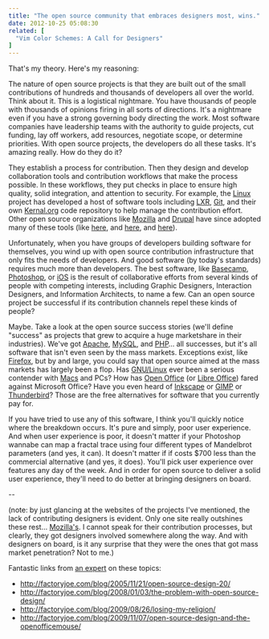```yaml
---
title: "The open source community that embraces designers most, wins."
date: 2012-10-25 05:08:30
related: [
  "Vim Color Schemes: A Call for Designers"
]
---
```


That's my theory. Here's my reasoning:

The nature of open source projects is that they are built out of the small contributions of hundreds and thousands of developers all over the world. Think about it. This is a logistical nightmare. You have thousands of people with thousands of opinions firing in all sorts of directions. It's a nightmare even if you have a strong governing body directing the work. Most software companies have leadership teams with the authority to guide projects, cut funding, lay off workers, add resources, negotiate scope, or determine priorities. With open source projects, the developers do all these tasks. It's amazing really. How do they do it?

They establish a process for contribution. Then they design and develop collaboration tools and contribution workflows that make the process possible. In these workflows, they put checks in place to ensure high quality, solid integration, and attention to security. For example, the <a href="http://en.wikipedia.org/wiki/Linux" target="_blank" title="Linux (Wikipedia)">Linux</a> project has developed a host of software tools including <a href="http://lxr.linux.no/" target="_blank" title="LXR: The Linux Cross-Reference">LXR</a>, <a href="http://git-scm.com" target="_blank" title="Git VCS">Git</a>, and their own <a href="http://www.kernel.org/" target="_blank" title="kernal.org">Kernal.org</a> code repository to help manage the contribution effort. Other open source organizations like <a href="http://www.mozilla.org" target="_blank" title="mozilla.org">Mozilla</a> and <a href="http://www.drupal.org" target="_blank" title="drupal.org">Drupal</a> have since adopted many of these tools (like <a href="http://mxr.mozilla.org/" target="_blank" title="Mozilla MXR">here</a>, and <a href="http://dxr.mozilla.org/" target="_blank" title="Mozilla DXR">here</a>, and <a href="http://git.drupalcode.org/project/drupal.git" target="_blank" title="The Git repository for the Drupal project">here</a>).

Unfortunately, when you have groups of developers building software for themselves, you wind up with open source contribution infrastructure that only fits the needs of developers. And good software (by today's standards) requires much more than developers. The best software, like <a href="http://basecamp.com/" target="_blank" title="Famously easy to use">Basecamp</a>, <a href="http://www.photoshop.com/" target="_blank" title="Adobe's darling">Photoshop</a>, or <a href="http://en.wikipedia.org/wiki/IOS" target="_blank" title="Inertial scrolling, baby.">iOS</a> is the result of collaborative efforts from several kinds of people with competing interests, including Graphic Designers, Interaction Designers, and Information Architects, to name a few. Can an open source project be successful if its contribution channels repel these kinds of people?

Maybe. Take a look at the open source success stories (we'll define "success" as projects that grew to acquire a huge marketshare in their industries). We've got <a href="http://www.apache.org/" target="_blank" title="apache.org">Apache</a>, <a href="http://www.mysql.com/" target="_blank" title="The worlds most popular open source database">MySQL</a>, and <a href="http://www.php.net/" target="_blank" title="php.net">PHP</a>… all successes, but it's all software that isn't even seen by the mass markets. Exceptions exist, like <a href="http://www.mozilla.org/en-US/firefox/fx/" target="_blank" title="The Firefox Web Browser">Firefox</a>, but by and large, you could say that open source aimed at the mass markets has largely been a flop. Has [GNU/Linux][1] ever been a serious contender with <a href="http://www.apple.com/mac/" target="_blank" title="Mac computers">Macs</a> and PCs? How has <a href="http://www.openoffice.org/" target="_blank" title="openoffice.org">Open Office</a> (or <a href="http://www.libreoffice.org/" target="_blank" title="libreoffice.org">Libre Office</a>) fared against Microsoft Office? Have you even heard of <a href="http://inkscape.org/" target="_blank" title="inkscape.org">Inkscape</a> or <a href="http://www.gimp.org/" target="_blank" title="gimp.org">GIMP</a> or <a href="http://www.mozilla.org/en-US/thunderbird/" target="_blank" title="Mozillia has other products?">Thunderbird</a>? Those are the free alternatives for software that you currently pay for.

 [1]: http://www.gnu.org/distros/free-distros.html

If you have tried to use any of this software, I think you'll quickly notice where the breakdown occurs. It's pure and simply, poor user experience. And when user experience is poor, it doesn't matter if your Photoshop wannabe can map a fractal trace using four different types of Mandelbrot parameters (and yes, it can). It doesn't matter if if costs $700 less than the commercial alternative (and yes, it does). You'll pick user experience over features any day of the week. And in order for open source to deliver a solid user experience, they'll need to do better at bringing designers on board.

--

(note: by just glancing at the websites of the projects I've mentioned, the lack of contributing designers is evident. Only one site really outshines these rest... <a href="http://www.mozilla.org" target="_blank" title="If you click the products tab, you'll see that all their products sites are amazingly designed.">Mozilla's</a>. I cannot speak for their contribution processes, but clearly, they got designers involved somewhere along the way. And with designers on board, is it any surprise that they were the ones that got mass market penetration? Not to me.)

Fantastic links from <a href="https://plus.google.com/+ChrisMessina" title="Chris Messina is awesome. You should all follow him on Google+">an expert</a> on these topics:

* <a href="http://factoryjoe.com/blog/2005/11/21/open-source-design-20/" title="Open Source Design">http://factoryjoe.com/blog/2005/11/21/open-source-design-20/</a>
* <a href="http://factoryjoe.com/blog/2008/01/03/the-problem-with-open-source-design/" title="The Problem with Open Source Design">http://factoryjoe.com/blog/2008/01/03/the-problem-with-open-source-design/</a>
* <a href="http://factoryjoe.com/blog/2009/08/26/losing-my-religion/" title="Losing My Religion">http://factoryjoe.com/blog/2009/08/26/losing-my-religion/</a>
* <a href="http://factoryjoe.com/blog/2009/11/07/open-source-design-and-the-openofficemouse/" title="Open Source Design and the Open Office Mouse">http://factoryjoe.com/blog/2009/11/07/open-source-design-and-the-openofficemouse/</a>
